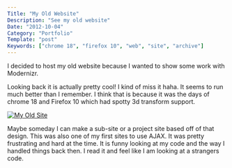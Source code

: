```yaml
---
Title: "My Old Website"
Description: "See my old website"
Date: "2012-10-04"
Category: "Portfolio"
Template: "post"
Keywords: ["chrome 18", "firefox 10", "web", "site", "archive"]
---
```


I decided to host my old website because I wanted to show some work with Modernizr.

Looking back it is actually pretty cool! I kind of miss it haha. It seems to run much better than I remember. I think that is because it was the days of chrome 18 and Firefox 10 which had spotty 3d transform support.

[![My Old Site](/images/Screen-Shot-2012-10-04-at-11.26.23-AM-e134936451049011.png "My Old Site")](https://ohdoylerules.com/test/old/)

Maybe someday I can make a sub-site or a project site based off of that design. This was also one of my first sites to use AJAX. It was pretty frustrating and hard at the time. It is funny looking at my code and the way I handled things back then. I read it and feel like I am looking at a strangers code.

